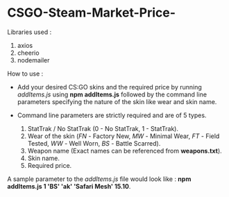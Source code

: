 # CSGO-Steam-Market-Price-
Libraries used :

1. axios
2. cheerio
3. nodemailer

How to use : 

- Add your desired CS:GO skins and the required price by running *addItems.js* using **npm addItems.js** followed by the command line parameters specifying the nature of the skin   like wear and skin name.

- Command line parameters are strictly required and are of 5 types. 
  1. StatTrak / No StatTrak (0 - No StatTrak, 1 - StatTrak).
  2. Wear of the skin (*FN* - Factory New, *MW* - Minimal Wear, *FT* - Field Tested, *WW* - Well Worn, *BS* - Battle Scarred).
  3. Weapon name (Exact names can be referenced from **weapons.txt**).
  4. Skin name.
  5. Required price.

A sample parameter to the *addItems.js* file would look like : **npm addItems.js 1 'BS' 'ak' 'Safari Mesh' 15.10**.


